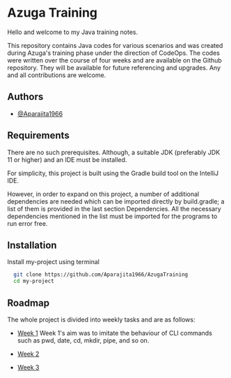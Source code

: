 
# Azuga Training

Hello and welcome to my Java training notes.

This repository contains Java codes for various scenarios and was created during Azuga's training phase under the direction of CodeOps. The codes were written over the course of four weeks and are available on the Github repository. They will be available for future referencing and upgrades. Any and all contributions are welcome.



## Authors

- [@Aparajita1966](https://github.com/Aparajita1966/AzugaTraining)       



## Requirements

There are no such prerequisites. Although, a suitable JDK (preferably JDK 11 or higher) and an IDE must be installed.

For simplicity, this project is built using the Gradle build tool on the IntelliJ IDE.

However, in order to expand on this project, a number of additional dependencies are needed which can be imported directly by build.gradle; a list of them is provided in the last section Dependencies.
All the necessary dependencies mentioned in the list must be imported for the programs to run error free.

## Installation

Install my-project using terminal

```bash
  git clone https://github.com/Aparajita1966/AzugaTraining
  cd my-project
```
    
## Roadmap

The whole project is divided into weekly tasks and are as follows:

- [Week 1](https://github.com/Aparajita1966/AzugaTraining/tree/Week1)
      Week 1's aim was to imitate the behaviour of CLI commands such as pwd, date, cd, mkdir, pipe, and so on.
   
- [Week 2](https://github.com/Aparajita1966/AzugaTraining/tree/Week2)
      

- [Week 3](https://github.com/Aparajita1966/AzugaTraining/tree/Week3_Week4)



